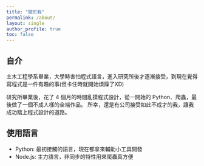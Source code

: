 ```yaml
---
title: "關於我"
permalink: /about/
layout: single
author_profile: true
toc: false
---
```


## 自介
土木工程學系畢業，大學時害怕程式語言，進入研究所後才逐漸接受，到現在覺得寫程式是一件有趣的事(但卡住時就開始煩躁了XD)

研究所畢業後，花了 4 個月的時間亂摸程式設計，從一開始的 Python、爬蟲，最後做了一個不成人樣的全端作品。
所幸，還是有公司接受如此不成才的我，讓我成功踏上程式設計的道路。

## 使用語言
* Python: 最初接觸的語言，現在都拿來輔助小工具開發
* Node.js: 主力語言，非同步的特性用來爬蟲真方便
